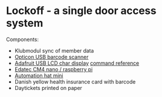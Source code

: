 # Lockoff - a single door access system

Components:

- Klubmodul sync of member data
- [Opticon USB barcode scanner](https://opticon.shop/index.php?dispatch=attachments.getfile&attachment_id=310)
- [Adafruit USB LCD char display](https://shop.pimoroni.com/products/adafruit-usb-serial-lcd-backpack-add-on-with-cable) [command reference](https://learn.adafruit.com/usb-plus-serial-backpack/command-reference)
- [Edatec CM4 nano / raspberry pi](https://www.edatec.cn/en/elpc/cm4-nano.html)
- [Automation hat mini](https://shop.pimoroni.com/products/automation-hat-mini)
- Danish yellow health insurance card with barcode
- Daytickets printed on paper
